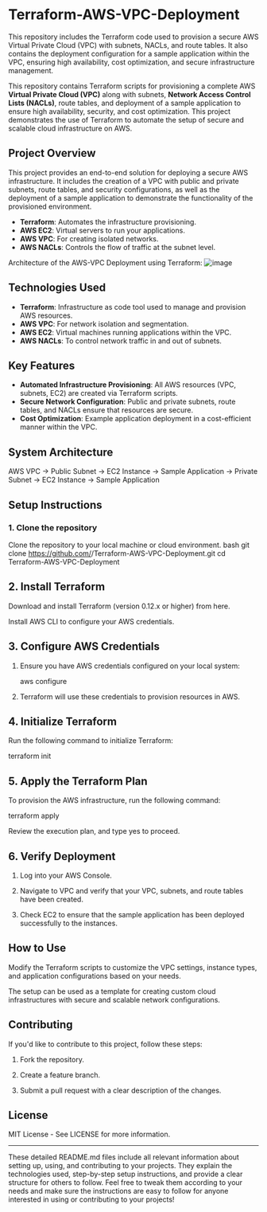 # Terraform-AWS-VPC-Deployment
This repository includes the Terraform code used to provision a secure AWS Virtual Private Cloud (VPC) with subnets, NACLs, and route tables. It also contains the deployment configuration for a sample application within the VPC, ensuring high availability, cost optimization, and secure infrastructure management.

This repository contains Terraform scripts for provisioning a complete AWS **Virtual Private Cloud (VPC)** along with subnets, **Network Access Control Lists (NACLs)**, route tables, and deployment of a sample application to ensure high availability, security, and cost optimization. This project demonstrates the use of Terraform to automate the setup of secure and scalable cloud infrastructure on AWS.

## **Project Overview**
This project provides an end-to-end solution for deploying a secure AWS infrastructure. It includes the creation of a VPC with public and private subnets, route tables, and security configurations, as well as the deployment of a sample application to demonstrate the functionality of the provisioned environment.

- **Terraform**: Automates the infrastructure provisioning.
- **AWS EC2**: Virtual servers to run your applications.
- **AWS VPC**: For creating isolated networks.
- **AWS NACLs**: Controls the flow of traffic at the subnet level.

Architecture of the AWS-VPC Deployment using Terraform:
![image](https://github.com/user-attachments/assets/4e4ed5b4-3780-4405-a7ac-6bd9dc019c56)



## **Technologies Used**
- **Terraform**: Infrastructure as code tool used to manage and provision AWS resources.
- **AWS VPC**: For network isolation and segmentation.
- **AWS EC2**: Virtual machines running applications within the VPC.
- **AWS NACLs**: To control network traffic in and out of subnets.

## **Key Features**
- **Automated Infrastructure Provisioning**: All AWS resources (VPC, subnets, EC2) are created via Terraform scripts.
- **Secure Network Configuration**: Public and private subnets, route tables, and NACLs ensure that resources are secure.
- **Cost Optimization**: Example application deployment in a cost-efficient manner within the VPC.

## **System Architecture**

AWS VPC -> Public Subnet -> EC2 Instance -> Sample Application -> Private Subnet -> EC2 Instance -> Sample Application

## **Setup Instructions**

### 1. **Clone the repository**
Clone the repository to your local machine or cloud environment.
bash
git clone https://github.com/<your-username>/Terraform-AWS-VPC-Deployment.git
cd Terraform-AWS-VPC-Deployment

## 2. Install Terraform

Download and install Terraform (version 0.12.x or higher) from here.

Install AWS CLI to configure your AWS credentials.


## 3. Configure AWS Credentials

1. Ensure you have AWS credentials configured on your local system:

      aws configure


2. Terraform will use these credentials to provision resources in AWS.



## 4. Initialize Terraform

Run the following command to initialize Terraform:

terraform init

## 5. Apply the Terraform Plan

To provision the AWS infrastructure, run the following command:

terraform apply

Review the execution plan, and type yes to proceed.


## 6. Verify Deployment

1. Log into your AWS Console.


2. Navigate to VPC and verify that your VPC, subnets, and route tables have been created.


3. Check EC2 to ensure that the sample application has been deployed successfully to the instances.



## How to Use

Modify the Terraform scripts to customize the VPC settings, instance types, and application configurations based on your needs.

The setup can be used as a template for creating custom cloud infrastructures with secure and scalable network configurations.


## Contributing

If you'd like to contribute to this project, follow these steps:

1. Fork the repository.


2. Create a feature branch.


3. Submit a pull request with a clear description of the changes.



## License

MIT License - See LICENSE for more information.

---

These detailed README.md files include all relevant information about setting up, using, and contributing to your projects. They explain the technologies used, step-by-step setup instructions, and provide a clear structure for others to follow. Feel free to tweak them according to your needs and make sure the instructions are easy to follow for anyone interested in using or contributing to your projects!
